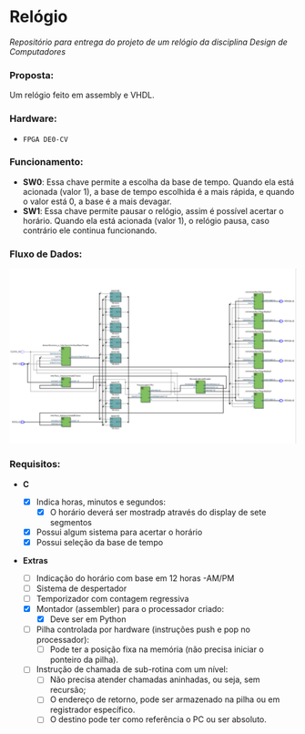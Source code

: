 # Relógio 

*Repositório para entrega do projeto de um relógio da disciplina Design de Computadores*

### Proposta:

Um relógio feito em assembly e VHDL.

### Hardware:
 
- `FPGA DE0-CV` 

### Funcionamento:
- **SW0**: Essa chave permite a escolha da base de tempo. Quando ela está acionada (valor 1), a base de tempo escolhida é a mais rápida, e quando o valor está 0, a base é 
a mais devagar. 
- **SW1**: Essa chave permite pausar o relógio, assim é possível acertar o horário. Quando ela está acionada (valor 1), o relógio pausa, caso contrário ele continua funcionando.

### Fluxo de Dados:
![foto](./fluxo.png)
### Requisitos:

- **C**
    - [X] Indica horas, minutos e segundos:
        - [X] O horário deverá ser mostradp através do display de sete segmentos
    - [X] Possui algum sistema para acertar o horário
    - [X] Possui seleção da base de tempo
    
- **Extras**

    - [ ] Indicação do horário com base em 12 horas -AM/PM
    - [ ] Sistema de despertador
    - [ ] Temporizador com contagem regressiva
    - [x] Montador (assembler) para o processador criado:
        - [x] Deve ser em Python
    - [ ] Pilha controlada por hardware (instruções push e pop no processador):
        - [ ] Pode ter a posição fixa na memória (não precisa iniciar o ponteiro da pilha).
    - [ ] Instrução de chamada de sub-rotina com um nível:
        - [ ] Não precisa atender chamadas aninhadas, ou seja, sem recursão;
        - [ ] O endereço de retorno, pode ser armazenado na pilha ou em registrador específico.
        - [ ] O destino pode ter como referência o PC ou ser absoluto.
